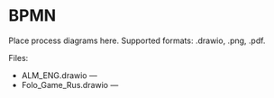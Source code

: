 # BPMN

Place process diagrams here. Supported formats: .drawio, .png, .pdf.

Files:
- ALM_ENG.drawio —
- Folo_Game_Rus.drawio —

